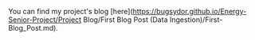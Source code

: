 You can find my project's blog [here](https://bugsydor.github.io/Energy-Senior-Project/Project Blog/First Blog Post (Data Ingestion)/First-Blog_Post.md).

